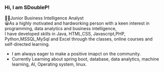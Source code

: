 ### Hi, I am SDoubleP!

👨‍💻Junior Business Intelligence Analyst<br/>
😀As a highly motivated and hardworking person with a keen interest in programming, data analytics and business intelligence,<br/>
I have developed skills in Java, HTML,CSS, Javascript,PHP, Python,MSSQL,MySql and Excel through the classes, online courses and self-directed learning.<br/>
- I am always eager to make a positive imapct on the community.
- Currently Learning about spring boot, database, data analytics, machine learning, AI, Operating system, linux.

